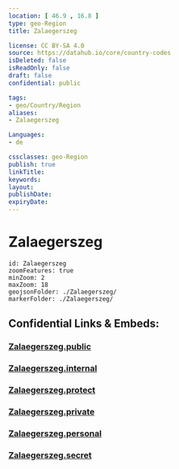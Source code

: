 ```yaml
---
location: [ 46.9 , 16.8 ] 
type: geo-Region
title: Zalaegerszeg

license: CC BY-SA 4.0
source: https://datahub.io/core/country-codes
isDeleted: false
isReadOnly: false
draft: false
confidential: public

tags:
- geo/Country/Region
aliases:
- Zalaegerszeg

Languages:
- de

cssclasses: geo-Region
publish: true
linkTitle: 
keywords: 
layout: 
publishDate: 
expiryDate: 
---
```


# Zalaegerszeg

```leaflet
id: Zalaegerszeg
zoomFeatures: true 
minZoom: 2 
maxZoom: 18
geojsonFolder: ./Zalaegerszeg/
markerFolder: ./Zalaegerszeg/
```


## Confidential Links & Embeds: 

### [Zalaegerszeg.public](/_public/\Earth\Continent\Europe\Europe~East\Hungary\Counties~Hungary\Zala\counties~ZalaZalaegerszeg.public.md) 

### [Zalaegerszeg.internal](/_internal/\Earth\Continent\Europe\Europe~East\Hungary\Counties~Hungary\Zala\counties~ZalaZalaegerszeg.internal.md) 

### [Zalaegerszeg.protect](/_protect/\Earth\Continent\Europe\Europe~East\Hungary\Counties~Hungary\Zala\counties~ZalaZalaegerszeg.protect.md) 

### [Zalaegerszeg.private](/_private/\Earth\Continent\Europe\Europe~East\Hungary\Counties~Hungary\Zala\counties~ZalaZalaegerszeg.private.md) 

### [Zalaegerszeg.personal](/_personal/\Earth\Continent\Europe\Europe~East\Hungary\Counties~Hungary\Zala\counties~ZalaZalaegerszeg.personal.md) 

### [Zalaegerszeg.secret](/_secret/\Earth\Continent\Europe\Europe~East\Hungary\Counties~Hungary\Zala\counties~ZalaZalaegerszeg.secret.md)

